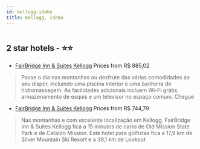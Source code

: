 ```yaml
---
id: kellogg-idaho
title: Kellogg, Idaho
---
```


<center><img src="https://i.travelapi.com/hotels/1000000/60000/50600/50518/35d4a909_z.jpg" alt="" /></center>


##  2 star hotels - ⭐️⭐️

-    [FairBridge Inn & Suites Kellogg](https://www.hurb.com/br/aud/https://www.hurb.com/br/hotels/kellogg/fairbridge-inn-suites-kellogg-HT-GND1?cmp=18055) Prices from R$ 885,02
   > Passe o dia nas montanhas ou desfrute das várias comodidades ao seu dispor, incluindo uma piscina interior e uma banheira de hidromassagem. As facilidades adicionais incluem Wi-Fi grátis, armazenamento de esquis e um televisor no espaço comum. Chegue
-    [FairBridge Inn & Suites Kellogg](https://www.hurb.com/br/aud/https://www.hurb.com/br/hotels/kellogg/fairbridge-inn-suites-kellogg-HT-CEGB?cmp=18055) Prices from R$ 744,79
   > Nas montanhas e com excelente localização em Kellogg, FairBridge Inn & Suites Kellogg fica a 15 minutos de carro de Old Mission State Park e de Cataldo Mission.  Este hotel para golfistas fica a 17,9 km de Silver Mountain Ski Resort e a 39,1 km de Lookout
